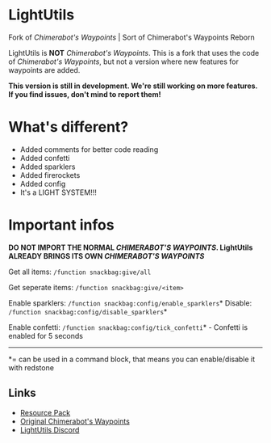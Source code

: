 # LightUtils
Fork of *Chimerabot's Waypoints* | Sort of Chimerabot's Waypoints Reborn

LightUtils is **NOT** *Chimerabot's Waypoints*. This is a fork that uses the code of *Chimerabot's Waypoints*, but not a version where new features for waypoints are added.

**This version is still in development. We're still working on more features. If you find issues, don't mind to report them!**

# What's different?
- Added comments for better code reading
- Added confetti
- Added sparklers
- Added firerockets
- Added config
- It's a LIGHT SYSTEM!!!

# Important infos
**DO NOT IMPORT THE NORMAL *CHIMERABOT'S WAYPOINTS*. LightUtils ALREADY BRINGS ITS OWN *CHIMERABOT'S WAYPOINTS***

Get all items: `/function snackbag:give/all`

Get seperate items: `/function snackbag:give/<item>`

Enable sparklers: `/function snackbag:config/enable_sparklers`* Disable: `/function snackbag:config/disable_sparklers`*

Enable confetti: `/function snackbag:config/tick_confetti`* - Confetti is enabled for 5 seconds

-----

*= can be used in a command block, that means you can enable/disable it with redstone

## Links
- [Resource Pack](https://drive.google.com/file/d/1mxsqXCFRuw7OXmU_RrfGaT8udSTd-Dxp/view)
- [Original Chimerabot's Waypoints](https://www.planetminecraft.com/data-pack/chimerabot-s-waypoints-minecraft-datapack/)
- [LightUtils Discord](https://link.snackbag.net/discord_datapacks)

